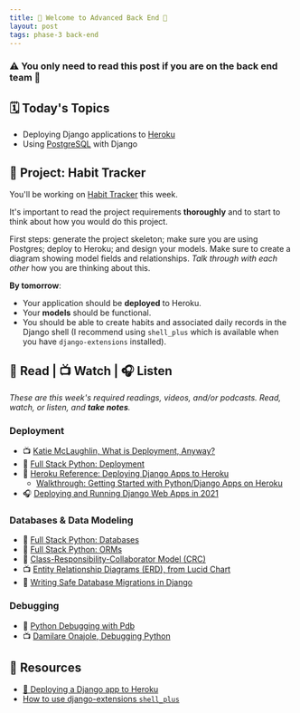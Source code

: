 ```yaml
---
title: 🐻 Welcome to Advanced Back End 🐻
layout: post
tags: phase-3 back-end
---
```


### ⚠️ You only need to read this post if you are on the back end team 🐻

## 🗓️ Today's Topics

- Deploying Django applications to [Heroku](https://www.heroku.com/)
- Using [PostgreSQL](https://www.postgresql.org/) with Django

## 🎯 Project: Habit Tracker

You'll be working on [Habit Tracker](https://classroom.github.com/a/Alv5PkPs) this week.

It's important to read the project requirements **thoroughly** and to start to think about how you would do this project.

First steps: generate the project skeleton; make sure you are using Postgres; deploy to Heroku; and design your models. Make sure to create a diagram showing model fields and relationships. _Talk through with each other_ how you are thinking about this.

**By tomorrow**:

- Your application should be **deployed** to Heroku.
- Your **models** should be functional.
- You should be able to create habits and associated daily records in the Django shell (I recommend using `shell_plus` which is available when you have `django-extensions` installed).

## 📖 Read | 📺 Watch | 🎧 Listen

_These are this week's required readings, videos, and/or podcasts. Read, watch, or listen, and **take notes**._

### Deployment

- 📺 [Katie McLaughlin, What is Deployment, Anyway?](https://2021.djangocon.us/talks/what-is-deployment-anyway/)
- 📖 [Full Stack Python: Deployment](https://www.fullstackpython.com/deployment.html)
- 📖 [Heroku Reference: Deploying Django Apps to Heroku](https://devcenter.heroku.com/articles/deploying-python)
    - [Walkthrough: Getting Started with Python/Django Apps on Heroku](https://devcenter.heroku.com/articles/getting-started-with-python)
- 🎧 [Deploying and Running Django Web Apps in 2021](https://talkpython.fm/episodes/show/301/deploying-and-running-django-web-apps-in-2021)

### Databases & Data Modeling

- 📖 [Full Stack Python: Databases](https://www.fullstackpython.com/databases.html)
- 📖 [Full Stack Python: ORMs](https://www.fullstackpython.com/object-relational-mappers-orms.html)
- 📖 [Class-Responsibility-Collaborator Model (CRC)](http://agilemodeling.com/artifacts/crcModel.htm)
- 📺 [Entity Relationship Diagrams (ERD), from Lucid Chart](https://www.youtube.com/watch?v=QpdhBUYk7Kk)
- 📖 [Writing Safe Database Migrations in Django](https://markusholtermann.eu/2021/06/writing-safe-database-migrations-in-django/)

### Debugging

- 📖 [Python Debugging with Pdb](https://realpython.com/python-debugging-pdb/)
- 📺 [Damilare Onajole, Debugging Python](https://pyvideo.org/pycon-nigeria-2018/debugging-python-applications-for-profit.html)

## 🔖 Resources

- [🚀 Deploying a Django app to Heroku](https://momentumlearn.notion.site/Deploying-a-Django-App-to-Heroku-81488333c03445539bfc7eb3c1691ed0)
- [How to use django-extensions `shell_plus`](https://django-extensions.readthedocs.io/en/latest/shell_plus.html#shell-plus)
